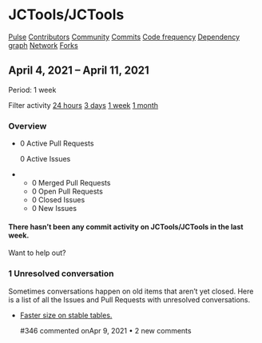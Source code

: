 # JCTools/JCTools

 [Pulse](jctools-jctools-6.md) [Contributors](https://github.com/JCTools/JCTools/graphs/contributors) [Community](https://github.com/JCTools/JCTools/community) [Commits](https://github.com/JCTools/JCTools/graphs/commit-activity) [Code frequency](https://github.com/JCTools/JCTools/graphs/code-frequency) [Dependency graph](https://github.com/JCTools/JCTools/network/dependencies) [Network](https://github.com/JCTools/JCTools/network) [Forks](network/jctools-jctools.md)

## April 4, 2021 – April 11, 2021

 Period: 1 week

Filter activity [24 hours](https://github.com/JCTools/JCTools/pulse/daily) [3 days](https://github.com/JCTools/JCTools/pulse/halfweekly) [1 week](jctools-jctools-6.md) [1 month](https://github.com/JCTools/JCTools/pulse/monthly)

### Overview

* 0 Active Pull Requests

  0 Active Issues

* *  0 Merged Pull Requests
  *  0 Open Pull Requests
  *  0 Closed Issues
  *  0 New Issues

#### There hasn’t been any commit activity on JCTools/JCTools in the last week.

Want to help out?

###  1 Unresolved conversation

 Sometimes conversations happen on old items that aren’t yet closed. Here is a list of all the Issues and Pull Requests with unresolved conversations.

* [Faster size on stable tables.](https://github.com/JCTools/JCTools/pull/346)

   \#346 commented onApr 9, 2021 • 2 new comments

